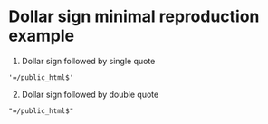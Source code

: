 # Dollar sign minimal reproduction example

1. Dollar sign followed by single quote
```
'=/public_html$'
```

2. Dollar sign followed by double quote

```
"=/public_html$"
```